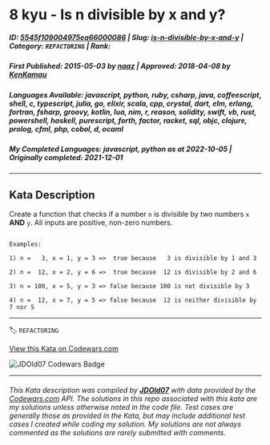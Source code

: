 # 8 kyu - Is n divisible by x and y?

##### **ID**: [5545f109004975ea66000086](https://www.codewars.com/kata/5545f109004975ea66000086) | **Slug**: [is-n-divisible-by-x-and-y](https://www.codewars.com/kata/5545f109004975ea66000086) | **Category**: `REFACTORING` | **Rank**: <span style="color:white">8 kyu</span>

##### **First Published**: 2015-05-03 ***by*** [naaz](https://www.codewars.com/users/naaz) | **Approved**: 2018-04-08 ***by*** [KenKamau](https://www.codewars.com/users/KenKamau)

##### **Languages Available**: javascript, python, ruby, csharp, java, coffeescript, shell, c, typescript, julia, go, elixir, scala, cpp, crystal, dart, elm, erlang, fortran, fsharp, groovy, kotlin, lua, nim, r, reason, solidity, swift, vb, rust, powershell, haskell, purescript, forth, factor, racket, sql, objc, clojure, prolog, cfml, php, cobol, d, ocaml

##### **My Completed Languages**: javascript, python ***as at*** 2022-10-05 | **Originally completed**: 2021-12-01

---

## Kata Description


Create a function that checks if a number `n` is divisible by two numbers `x` **AND** `y`. All inputs are positive, non-zero numbers.



```text

Examples:

1) n =   3, x = 1, y = 3 =>  true because   3 is divisible by 1 and 3

2) n =  12, x = 2, y = 6 =>  true because  12 is divisible by 2 and 6

3) n = 100, x = 5, y = 3 => false because 100 is not divisible by 3

4) n =  12, x = 7, y = 5 => false because  12 is neither divisible by 7 nor 5

```



---


🏷 `REFACTORING`


[View this Kata on Codewars.com](https://www.codewars.com/kata/5545f109004975ea66000086)

![](https://www.codewars.com/users/jdold07/badges/large "JDOld07 Codewars Badge")

---

###### *This Kata description was compiled by [**JDOld07**](https://tpstech.dev) with data provided by the [Codewars.com](https://www.codewars.com) API.  The solutions in this repo associated with this kata are my solutions unless otherwise noted in the code file.  Test cases are generally those as provided in the Kata, but may include additional test cases I created while coding my solution.  My solutions are not always commented as the solutions are rarely submitted with comments.*
